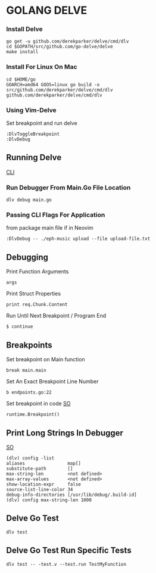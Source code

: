 # GOLANG DELVE

### Install Delve

```console
go get -u github.com/derekparker/delve/cmd/dlv
cd $GOPATH/src/github.com/go-delve/delve
make install
```

### Install For Linux On Mac

```
cd $HOME/go
GOARCH=amd64 GOOS=linux go build -o src/github.com/derekparker/delve/cmd/dlv github.com/derekparker/delve/cmd/dlv
```

### Using Vim-Delve

Set breakpoint and run delve

```console
:DlvToggleBreakpoint
:DlvDebug
```

## Running Delve

[CLI](https://github.com/derekparker/delve/tree/master/Documentation/cli)

### Run Debugger From Main.Go File Location

```Console
dlv debug main.go
```

### Passing CLI Flags For Application

from package main file if in Neovim

```golang
:DlvDebug -- ./eph-music upload --file upload-file.txt
```

## Debugging

Print Function Arguments

```console
args
```

Print Struct Properties

```console
print req.Chunk.Content
```

Run Until Next Breakpoint / Program End

```console
$ continue
```

## Breakpoints

Set breakpoint on Main function

```console
break main.main
```

Set An Exact Breakpoint Line Number

```console
b endpoints.go:22
```

Set breakpoint in code [SO](https://stackoverflow.com/questions/35856911/how-can-i-set-breakpoints-by-the-sourcefile-line-number-in-delve)

```golang
runtime.Breakpoint()
```

## Print Long Strings In Debugger

[SO](https://stackoverflow.com/questions/52416263/how-do-i-print-the-full-value-of-a-string-variable-in-delve)

```console
(dlv) config -list
aliases                map[]
substitute-path        []
max-string-len         <not defined>
max-array-values       <not defined>
show-location-expr     false
source-list-line-color 34
debug-info-directories [/usr/lib/debug/.build-id]
(dlv) config max-string-len 1000
```

## Delve Go Test

```console
dlv test
```

## Delve Go Test Run Specific Tests

```console
dlv test -- -test.v --test.run TestMyFunction
```
